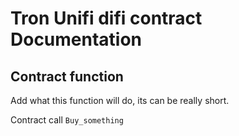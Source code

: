 # Tron Unifi difi contract Documentation

## Contract function

Add what this function will do, its can be really short.

Contract call `Buy_something`